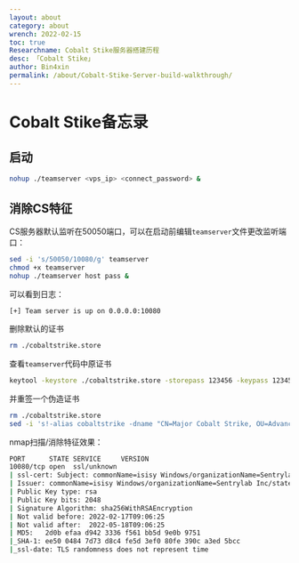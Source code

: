 ```yaml
---
layout: about
category: about
wrench: 2022-02-15
toc: true
Researchname: Cobalt Stike服务器搭建历程
desc: 「Cobalt Stike」
author: Bin4xin
permalink: /about/Cobalt-Stike-Server-build-walkthrough/
---
```


# Cobalt Stike备忘录

## 启动

```bash
nohup ./teamserver <vps_ip> <connect_password> &
```

## 消除CS特征

CS服务器默认监听在50050端口，可以在启动前编辑`teamserver`文件更改监听端口：

```bash
sed -i 's/50050/10080/g' teamserver 
chmod +x teamserver
nohup ./teamserver host pass &
```

可以看到日志：

`[+] Team server is up on 0.0.0.0:10080`

删除默认的证书

```bash
rm ./cobaltstrike.store
```

查看`teamserver`代码中原证书

```bash
keytool -keystore ./cobaltstrike.store -storepass 123456 -keypass 123456 -genkey -keyalg RSA -alias cobaltstrike -dname "CN=Major Cobalt Strike, OU=AdvancedPenTesting, O=cobaltstrike, L=Somewhere, S=Cyberspace, C=Earth"
```

并重签一个伪造证书

```bash
rm ./cobaltstrike.store
sed -i 's!-alias cobaltstrike -dname "CN=Major Cobalt Strike, OU=AdvancedPenTesting, O=cobaltstrike, L=Somewhere, S=Cyberspace, C=Earth"!-alias isisy.com -dname "CN=isisy Windows, OU=MOPR, O=Sentrylab Inc, L=Redmond, ST=HEFEI, C=CN"!g' teamserver
```

nmap扫描/消除特征效果：

```bash
PORT      STATE SERVICE     VERSION
10080/tcp open  ssl/unknown
| ssl-cert: Subject: commonName=isisy Windows/organizationName=Sentrylab Inc/stateOrProvinceName=HEFEI/countryName=CN
| Issuer: commonName=isisy Windows/organizationName=Sentrylab Inc/stateOrProvinceName=HEFEI/countryName=CN
| Public Key type: rsa
| Public Key bits: 2048
| Signature Algorithm: sha256WithRSAEncryption
| Not valid before: 2022-02-17T09:06:25
| Not valid after:  2022-05-18T09:06:25
| MD5:   2d0b efaa d942 3336 f561 bb5d 9e0b 9751
|_SHA-1: ee50 0484 7d73 d8c4 fe5d 3ef0 80fe 390c a3ed 5bcc
|_ssl-date: TLS randomness does not represent time
```

